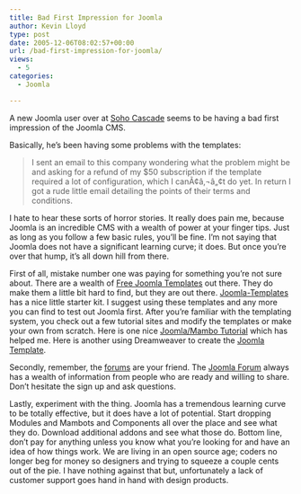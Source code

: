 ```yaml
---
title: Bad First Impression for Joomla
author: Kevin Lloyd
type: post
date: 2005-12-06T08:02:57+00:00
url: /bad-first-impression-for-joomla/
views:
  - 5
categories:
  - Joomla

---
```

A new Joomla user over at [Soho Cascade][1] seems to be having a bad first impression of the Joomla CMS.

Basically, he&#8217;s been having some problems with the templates:

> I sent an email to this company wondering what the problem might be and asking for a refund of my $50 subscription if the template required a lot of configuration, which I canÃ¢â‚¬â„¢t do yet. In return I got a rude little email detailing the points of their terms and conditions.

I hate to hear these sorts of horror stories. It really does pain me, because Joomla is an incredible CMS with a wealth of power at your finger tips. Just as long as you follow a few basic rules, you&#8217;ll be fine. I&#8217;m not saying that Joomla does not have a significant learning curve; it does. But once you&#8217;re over that hump, it&#8217;s all down hill from there.

First of all, mistake number one was paying for something you&#8217;re not sure about. There are a wealth of [Free Joomla Templates][2] out there. They do make them a little bit hard to find, but they are out there. [Joomla-Templates][3] has a nice little starter kit. I suggest using these templates and any more you can find to test out Joomla first. After you&#8217;re familiar with the templating system, you check out a few tutorial sites and modify the templates or make your own from scratch. Here is one nice [Joomla/Mambo Tutorial][4] which has helped me. Here is another using Dreamweaver to create the [Joomla Template][5].

Secondly, remember, the [forums][6] are your friend. The [Joomla Forum][6] always has a wealth of information from people who are ready and willing to share. Don&#8217;t hesitate the sign up and ask questions.

Lastly, experiment with the thing. Joomla has a tremendous learning curve to be totally effective, but it does have a lot of potential. Start dropping Modules and Mambots and Components all over the place and see what they do. Download additional addons and see what those do. Bottom line, don&#8217;t pay for anything unless you know what you&#8217;re looking for and have an idea of how things work. We are living in an open source age; coders no longer beg for money so designers and trying to squeeze a couple cents out of the pie. I have nothing against that but, unfortunately a lack of customer support goes hand in hand with design products.

 [1]: http://www.sohocascade.net/http:/www.sohocascade.net/2005/12/05/joomla/
 [2]: http://www.ty2u.com/joomla-faq/joomla-cms/where-can-i-download-joomla-templates--1
 [3]: http://www.joomla-templates.com/index.php?option=com_content&task=category&sectionid=4&id=13&Itemid=27
 [4]: http://www.absalom.biz/tutorials/Mambo_Template_Tutorial.html
 [5]: http://www.mambosolutions.com/dw_tutorial/
 [6]: http://forum.joomla.org/